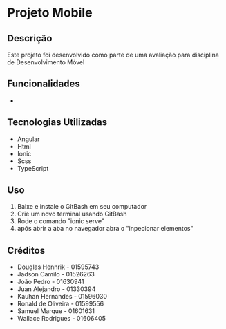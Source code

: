 # Projeto Mobile

## Descrição

Este projeto foi desenvolvido como parte de uma avaliação para disciplina de Desenvolvimento Móvel

## Funcionalidades

- 

## Tecnologias Utilizadas

- Angular
- Html
- Ionic
- Scss
- TypeScript

## Uso

1. Baixe e instale o GitBash em seu computador
2. Crie um novo terminal usando GitBash
3. Rode o comando "ionic serve"
4. após abrir a aba no navegador abra o "inpecionar elementos"

## Créditos

- Douglas Hennrik - 01595743
- Jadson Camilo - 01526263
- João Pedro - 01630941
- Juan Alejandro - 01330394
- Kauhan Hernandes - 01596030
- Ronald de Oliveira - 01599556
- Samuel Marque - 01601631
- Wallace Rodrigues - 01606405
